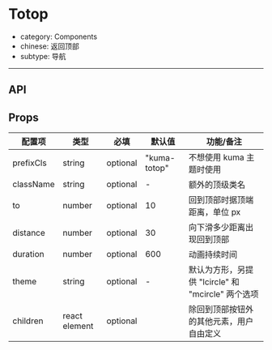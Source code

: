 # Totop

- category: Components
- chinese: 返回顶部
- subtype: 导航

---

## API

## Props

| 配置项 | 类型 | 必填 | 默认值 | 功能/备注 |
|---|---|---|---|---|
|prefixCls|string|optional|"kuma-totop"|不想使用 kuma 主题时使用|
|className|string|optional|-|额外的顶级类名|
|to|number|optional|10|回到顶部时据顶端距离，单位 px|
|distance|number|optional|30|向下滑多少距离出现回到顶部|
|duration|number|optional|600|动画持续时间|
|theme|string|optional|-|默认为方形，另提供 "lcircle" 和 "mcircle" 两个选项|
|children|react element|optional||除回到顶部按钮外的其他元素，用户自由定义|
